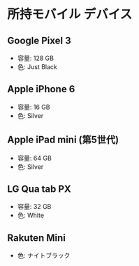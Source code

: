 # 所持モバイル デバイス

## Google Pixel 3
* 容量: 128 GB
* 色: Just Black

## Apple iPhone 6
* 容量: 16 GB
* 色: Silver

## Apple iPad mini (第5世代)
* 容量: 64 GB
* 色: Silver

## LG Qua tab PX
* 容量: 32 GB
* 色: White

## Rakuten Mini
* 色: ナイトブラック